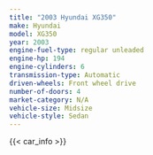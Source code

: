 ```yaml
---
title: "2003 Hyundai XG350"
make: Hyundai
model: XG350
year: 2003
engine-fuel-type: regular unleaded
engine-hp: 194
engine-cylinders: 6
transmission-type: Automatic
driven-wheels: Front wheel drive
number-of-doors: 4
market-category: N/A
vehicle-size: Midsize
vehicle-style: Sedan
---
```


{{< car_info >}}
